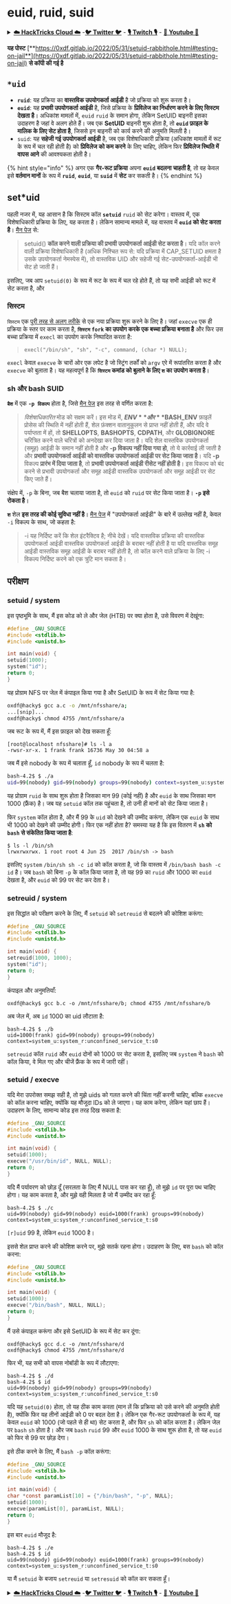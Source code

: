 # euid, ruid, suid

<details>

<summary><a href="https://cloud.hacktricks.xyz/pentesting-cloud/pentesting-cloud-methodology"><strong>☁️ HackTricks Cloud ☁️</strong></a> -<a href="https://twitter.com/hacktricks_live"><strong>🐦 Twitter 🐦</strong></a> - <a href="https://www.twitch.tv/hacktricks_live/schedule"><strong>🎙️ Twitch 🎙️</strong></a> - <a href="https://www.youtube.com/@hacktricks_LIVE"><strong>🎥 Youtube 🎥</strong></a></summary>

* क्या आप किसी **साइबर सुरक्षा कंपनी** में काम करते हैं? क्या आप अपनी कंपनी को **HackTricks में विज्ञापित** देखना चाहते हैं? या क्या आपको **PEASS की नवीनतम संस्करण या HackTricks को PDF में डाउनलोड करने का उपयोग** करने की आवश्यकता है? [**सदस्यता योजनाएं**](https://github.com/sponsors/carlospolop) की जांच करें!
* खोजें [**The PEASS Family**](https://opensea.io/collection/the-peass-family), हमारा विशेष संग्रह [**NFTs**](https://opensea.io/collection/the-peass-family)
* प्राप्त करें [**आधिकारिक PEASS & HackTricks swag**](https://peass.creator-spring.com)
* **शामिल हों** [**💬**](https://emojipedia.org/speech-balloon/) [**Discord समूह**](https://discord.gg/hRep4RUj7f) या [**टेलीग्राम समूह**](https://t.me/peass) में या मुझे **Twitter** [**🐦**](https://github.com/carlospolop/hacktricks/tree/7af18b62b3bdc423e11444677a6a73d4043511e9/\[https:/emojipedia.org/bird/README.md)[**@carlospolopm**](https://twitter.com/hacktricks_live)** का** **अनुसरण** करें।**
* **अपने हैकिंग ट्रिक्स को [hacktricks रेपो](https://github.com/carlospolop/hacktricks) और [hacktricks-cloud रेपो](https://github.com/carlospolop/hacktricks-cloud) में पीआर जमा करके साझा करें।**

</details>

**यह पोस्ट** [**https://0xdf.gitlab.io/2022/05/31/setuid-rabbithole.html#testing-on-jail**](https://0xdf.gitlab.io/2022/05/31/setuid-rabbithole.html#testing-on-jail) **से कॉपी की गई है**

## **`*uid`**

* **`ruid`**: यह प्रक्रिया का **वास्तविक उपयोगकर्ता आईडी** है जो प्रक्रिया को शुरू करता है।
* **`euid`**: यह **प्रभावी उपयोगकर्ता आईडी** है, जिसे प्रक्रिया के **प्रिविलेज का निर्धारण करने के लिए सिस्टम देखता है**। अधिकांश मामलों में, `euid` `ruid` के समान होगा, लेकिन SetUID बाइनरी इसका उदाहरण है जहां वे अलग होते हैं। जब एक **SetUID** बाइनरी शुरू होता है, तो **`euid` फ़ाइल के मालिक के लिए सेट होता है**, जिससे इन बाइनरी को कार्य करने की अनुमति मिलती है।
* `suid`: यह **सहेजी गई उपयोगकर्ता आईडी** है, जब एक विशेषाधिकारी प्रक्रिया (अधिकांश मामलों में रूट के रूप में चल रही होती है) को **प्रिविलेज को कम करने** के लिए चाहिए, लेकिन फिर **प्रिविलेज स्थिति में वापस आने** की आवश्यकता होती है।

{% hint style="info" %}
अगर एक **गैर-रूट प्रक्रिया** अपना **`euid` बदलना चाहती है**, तो वह केवल इसे **वर्तमान मानों** के रूप में **`ruid`**, **`euid`**, या **`suid`** में **सेट** कर सकती है।
{% endhint %}

## set\*uid

पहली नजर में, यह आसान है कि सिस्टम कॉल **`setuid`** `ruid` को सेट करेगा। वास्तव में, एक विशेषाधिकारी प्रक्रिया के लिए, यह करता है। लेकिन सामान्य मामले में, यह वास्तव में **`euid` को सेट करता है**। [मैन पेज](https://man7.org/linux/man-pages/man2/setuid.2.html) से:

> setuid() **कॉल करने वाली प्रक्रिया की प्रभावी उपयोगकर्ता आईडी सेट करता है**। यदि कॉल करने वाली प्रक्रिया विशेषाधिकारी है (अधिक निश्चित रूप से: यदि प्रक्रिया में CAP\_SETUID क्षमता है उसके उपयोगकर्ता नेमस्पेस में), तो वास्तविक UID और सहेजी गई सेट-उपयोगकर्ता-आईडी भी सेट हो जाती हैं।

इसलिए, जब आप `setuid(0)` के रूप में रूट के रूप में चल रहे होते हैं, तो यह सभी आईडी को रूट में सेट करता है, और
### **सिस्टम**

`सिस्टम` एक [पूरी तरह से अलग तरीके](https://man7.org/linux/man-pages/man3/system.3.html) से एक नया प्रक्रिया शुरू करने के लिए है। जहां `execve` एक ही प्रक्रिया के स्तर पर काम करता है, **`सिस्टम` `fork` का उपयोग करके एक बच्चा प्रक्रिया बनाता है** और फिर उस बच्चा प्रक्रिया में `execl` का उपयोग करके निष्पादित करता है:

> ```
> execl("/bin/sh", "sh", "-c", command, (char *) NULL);
> ```

`execl` केवल `execve` के चारों ओर एक लपेट है जो स्ट्रिंग तर्कों को `argv` एरे में रूपांतरित करता है और `execve` को बुलाता है। यह महत्वपूर्ण है कि **`सिस्टम` कमांड को बुलाने के लिए `श` का उपयोग करता है**।

### sh और bash SUID <a href="#sh-and-bash-suid" id="sh-and-bash-suid"></a>

**`बैश`** में एक **`-p विकल्प`** होता है, जिसे [मैन पेज](https://linux.die.net/man/1/bash) इस तरह से वर्णित करता है:

> _विशेषाधिकारित_ मोड को सक्षम करें। इस मोड में, **$ENV** और **$BASH\_ENV** फ़ाइलें प्रोसेस की स्थिति में नहीं होती हैं, शेल फ़ंक्शन वातानुकूलन से प्राप्त नहीं होती हैं, और यदि वे पर्याप्तता में हों, तो **SHELLOPTS**, **BASHOPTS**, **CDPATH**, और **GLOBIGNORE** चरित्रित करने वाले चरित्रों को अनदेखा कर दिया जाता है। यदि शेल वास्तविक उपयोगकर्ता (समूह) आईडी के समान नहीं होती है और **-p विकल्प नहीं दिया गया हो**, तो ये कार्रवाई ली जाती है और **प्रभावी उपयोगकर्ता आईडी को वास्तविक उपयोगकर्ता आईडी पर सेट किया जाता है**। यदि **-p** विकल्प **प्रारंभ में दिया जाता है**, तो **प्रभावी उपयोगकर्ता आईडी रीसेट नहीं होती है**। इस विकल्प को बंद करने से प्रभावी उपयोगकर्ता और समूह आईडी वास्तविक उपयोगकर्ता और समूह आईडी पर सेट किए जाते हैं।

संक्षेप में, `-p` के बिना, जब बैश चलाया जाता है, तो `euid` को `ruid` पर सेट किया जाता है। **`-p` इसे रोकता है**।

**`श`** शेल **इस तरह की कोई सुविधा नहीं है**। [मैन पेज](https://man7.org/linux/man-pages/man1/sh.1p.html) में "उपयोगकर्ता आईडी" के बारे में उल्लेख नहीं है, केवल `-i` विकल्प के साथ, जो कहता है:

> \-i यह निर्दिष्ट करें कि शेल इंटरैक्टिव है; नीचे देखें। यदि वास्तविक प्रक्रिया की वास्तविक उपयोगकर्ता आईडी वास्तविक उपयोगकर्ता आईडी के बराबर नहीं होती है या यदि वास्तविक समूह आईडी वास्तविक समूह आईडी के बराबर नहीं होती है, तो कॉल करने वाले प्रक्रिया के लिए -i विकल्प निर्दिष्ट करने को एक त्रुटि मान सकता है।

## परीक्षण

### setuid / system <a href="#setuid--system" id="setuid--system"></a>

इस पृष्ठभूमि के साथ, मैं इस कोड को ले और जेल (HTB) पर क्या होता है, उसे विवरण में देखूंगा:
```c
#define _GNU_SOURCE
#include <stdlib.h>
#include <unistd.h>

int main(void) {
setuid(1000);
system("id");
return 0;
}
```
यह प्रोग्राम NFS पर जेल में कंपाइल किया गया है और SetUID के रूप में सेट किया गया है:
```bash
oxdf@hacky$ gcc a.c -o /mnt/nfsshare/a;
...[snip]...
oxdf@hacky$ chmod 4755 /mnt/nfsshare/a
```
जब रूट के रूप में, मैं इस फ़ाइल को देख सकता हूँ:
```
[root@localhost nfsshare]# ls -l a
-rwsr-xr-x. 1 frank frank 16736 May 30 04:58 a
```
जब मैं इसे nobody के रूप में चलाता हूँ, `id` nobody के रूप में चलता है:
```bash
bash-4.2$ $ ./a
uid=99(nobody) gid=99(nobody) groups=99(nobody) context=system_u:system_r:unconfined_service_t:s0
```
यह प्रोग्राम `ruid` के साथ शुरू होता है जिसका मान 99 (कोई नहीं) है और `euid` के साथ जिसका मान 1000 (फ्रैंक) है। जब यह `setuid` कॉल तक पहुंचता है, तो उनी ही मानों को सेट किया जाता है।

फिर `system` कॉल होता है, और मैं 99 के `uid` को देखने की उम्मीद करूंगा, लेकिन एक `euid` के साथ भी 1000 को देखने की उम्मीद होगी। फिर एक नहीं होता है? समस्या यह है कि इस वितरण में **`sh` को `bash` से संकेतित किया जाता है**:
```
$ ls -l /bin/sh
lrwxrwxrwx. 1 root root 4 Jun 25  2017 /bin/sh -> bash
```
इसलिए `system` `/bin/sh sh -c id` को कॉल करता है, जो कि वास्तव में `/bin/bash bash -c id` है। जब `bash` को बिना `-p` के कॉल किया जाता है, तो यह 99 का `ruid` और 1000 का `euid` देखता है, और `euid` को 99 पर सेट कर देता है।

### setreuid / system <a href="#setreuid--system" id="setreuid--system"></a>

इस सिद्धांत को परीक्षण करने के लिए, मैं `setuid` को `setreuid` से बदलने की कोशिश करूंगा:
```c
#define _GNU_SOURCE
#include <stdlib.h>
#include <unistd.h>

int main(void) {
setreuid(1000, 1000);
system("id");
return 0;
}
```
कंपाइल और अनुमतियाँ:
```
oxdf@hacky$ gcc b.c -o /mnt/nfsshare/b; chmod 4755 /mnt/nfsshare/b
```
अब जेल में, अब `id` 1000 का uid लौटाता है:
```
bash-4.2$ $ ./b
uid=1000(frank) gid=99(nobody) groups=99(nobody) context=system_u:system_r:unconfined_service_t:s0
```
`setreuid` कॉल `ruid` और `euid` दोनों को 1000 पर सेट करता है, इसलिए जब `system` ने `bash` को कॉल किया, वे मिल गए और चीजें फ्रैंक के रूप में जारी रहीं।

### setuid / execve <a href="#setuid--execve" id="setuid--execve"></a>

यदि मेरा उपरोक्त समझ सही है, तो मुझे uids को गलत करने की चिंता नहीं करनी चाहिए, बल्कि `execve` को कॉल करना चाहिए, क्योंकि यह मौजूदा IDs को ले जाएगा। यह काम करेगा, लेकिन यहां छाप हैं। उदाहरण के लिए, सामान्य कोड इस तरह दिख सकता है:
```c
#define _GNU_SOURCE
#include <stdlib.h>
#include <unistd.h>

int main(void) {
setuid(1000);
execve("/usr/bin/id", NULL, NULL);
return 0;
}
```
यदि मैं पर्यावरण को छोड़ दूँ (सरलता के लिए मैं NULL पास कर रहा हूँ), तो मुझे `id` पर पूरा पथ चाहिए होगा। यह काम करता है, और मुझे वही मिलता है जो मैं उम्मीद कर रहा हूँ:
```
bash-4.2$ $ ./c
uid=99(nobody) gid=99(nobody) euid=1000(frank) groups=99(nobody) context=system_u:system_r:unconfined_service_t:s0
```
`[r]uid` 99 है, लेकिन `euid` 1000 है।

इससे शेल प्राप्त करने की कोशिश करने पर, मुझे सतर्क रहना होगा। उदाहरण के लिए, बस `bash` को कॉल करना:
```c
#define _GNU_SOURCE
#include <stdlib.h>
#include <unistd.h>

int main(void) {
setuid(1000);
execve("/bin/bash", NULL, NULL);
return 0;
}
```
मैं उसे कंपाइल करूंगा और इसे SetUID के रूप में सेट कर दूंगा:
```
oxdf@hacky$ gcc d.c -o /mnt/nfsshare/d
oxdf@hacky$ chmod 4755 /mnt/nfsshare/d
```
फिर भी, यह सभी को वापस नोबॉडी के रूप में लौटाएगा:
```
bash-4.2$ $ ./d
bash-4.2$ $ id
uid=99(nobody) gid=99(nobody) groups=99(nobody) context=system_u:system_r:unconfined_service_t:s0
```
यदि यह `setuid(0)` होता, तो यह ठीक काम करता (मान लें कि प्रक्रिया को उसे करने की अनुमति होती है), क्योंकि फिर यह तीनों आईडी को 0 पर बदल देता है। लेकिन एक गैर-रूट उपयोगकर्ता के रूप में, यह केवल `euid` को 1000 (जो पहले से ही था) सेट करता है, और फिर `sh` को कॉल करता है। लेकिन जेल पर `bash` `sh` होता है। और जब `bash` `ruid` 99 और `euid` 1000 के साथ शुरू होता है, तो यह `euid` को फिर से 99 पर छोड़ देगा।

इसे ठीक करने के लिए, मैं `bash -p` कॉल करूंगा:
```c
#define _GNU_SOURCE
#include <stdlib.h>
#include <unistd.h>

int main(void) {
char *const paramList[10] = {"/bin/bash", "-p", NULL};
setuid(1000);
execve(paramList[0], paramList, NULL);
return 0;
}
```
इस बार `euid` मौजूद है:
```
bash-4.2$ $ ./e
bash-4.2$ $ id
uid=99(nobody) gid=99(nobody) euid=1000(frank) groups=99(nobody) context=system_u:system_r:unconfined_service_t:s0
```
या मैं `setuid` के बजाय `setreuid` या `setresuid` को कॉल कर सकता हूँ।

<details>

<summary><a href="https://cloud.hacktricks.xyz/pentesting-cloud/pentesting-cloud-methodology"><strong>☁️ HackTricks Cloud ☁️</strong></a> -<a href="https://twitter.com/hacktricks_live"><strong>🐦 Twitter 🐦</strong></a> - <a href="https://www.twitch.tv/hacktricks_live/schedule"><strong>🎙️ Twitch 🎙️</strong></a> - <a href="https://www.youtube.com/@hacktricks_LIVE"><strong>🎥 Youtube 🎥</strong></a></summary>

* क्या आप किसी **साइबर सुरक्षा कंपनी** में काम करते हैं? क्या आप अपनी कंपनी को **HackTricks में विज्ञापित** देखना चाहते हैं? या क्या आपको **PEASS की नवीनतम संस्करण या HackTricks को PDF में डाउनलोड करने का उपयोग** करने की इच्छा है? [**सदस्यता योजनाएं**](https://github.com/sponsors/carlospolop) की जांच करें!
* खोजें [**The PEASS Family**](https://opensea.io/collection/the-peass-family), हमारा विशेष [**NFT**](https://opensea.io/collection/the-peass-family) संग्रह।
* प्राप्त करें [**आधिकारिक PEASS और HackTricks swag**](https://peass.creator-spring.com)
* **शामिल हों** [**💬**](https://emojipedia.org/speech-balloon/) [**Discord समूह**](https://discord.gg/hRep4RUj7f) या [**टेलीग्राम समूह**](https://t.me/peass) या मुझे **ट्विटर** पर **फ़ॉलो** करें [**🐦**](https://github.com/carlospolop/hacktricks/tree/7af18b62b3bdc423e11444677a6a73d4043511e9/\[https:/emojipedia.org/bird/README.md)[**@carlospolopm**](https://twitter.com/hacktricks_live)**.**
* **अपने हैकिंग ट्रिक्स साझा करें, [hacktricks रेपो](https://github.com/carlospolop/hacktricks) और [hacktricks-cloud रेपो](https://github.com/carlospolop/hacktricks-cloud) में पीआर जमा करके।**

</details>
